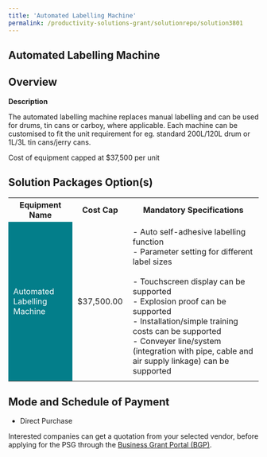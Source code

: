 ```yaml
---
title: 'Automated Labelling Machine'
permalink: /productivity-solutions-grant/solutionrepo/solution3801
---
```


## Automated Labelling Machine

## Overview

**Description**

The automated labelling machine replaces manual labelling and can be used for drums, tin cans or carboy, where applicable. Each machine can be customised to fit the unit requirement for eg. standard 200L/120L drum or 1L/3L tin cans/jerry cans.

Cost of equipment capped at $37,500 per unit 

## Solution Packages Option(s)

<table>
<tr>
<th><b>Equipment Name</b></th>
<th><b>Cost Cap</b></th>
<th><b>Mandatory Specifications</b></th>
</tr>
<tr>
<td style='padding: 10px; background-color: #037E8A; color: #FFFFFF;'>Automated Labelling Machine </td>
<td style='padding: 10px;'>$37,500.00</td>
<td style='padding: 10px;'>- Auto self-adhesive labelling function<br>- Parameter setting for different label sizes<br><br>- Touchscreen display can be supported<br>- Explosion proof can be supported<br>- Installation/simple training costs can be supported<br>- Conveyer line/system (integration with pipe, cable and air supply linkage) can be supported</td>
</tr>
</table>

## Mode and Schedule of Payment

 - Direct Purchase

Interested companies can get a quotation from your selected vendor, before applying for the PSG through the <a href='https://www.businessgrants.gov.sg/' target='_blank' rel='noopener'>Business Grant Portal (BGP)</a>.

<script src="/jquery/resize-tables.js"></script>
